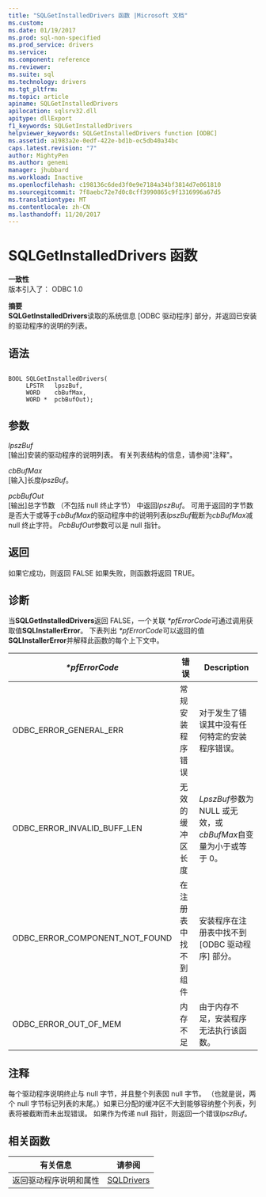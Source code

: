 ```yaml
---
title: "SQLGetInstalledDrivers 函数 |Microsoft 文档"
ms.custom: 
ms.date: 01/19/2017
ms.prod: sql-non-specified
ms.prod_service: drivers
ms.service: 
ms.component: reference
ms.reviewer: 
ms.suite: sql
ms.technology: drivers
ms.tgt_pltfrm: 
ms.topic: article
apiname: SQLGetInstalledDrivers
apilocation: sqlsrv32.dll
apitype: dllExport
f1_keywords: SQLGetInstalledDrivers
helpviewer_keywords: SQLGetInstalledDrivers function [ODBC]
ms.assetid: a1983a2e-0edf-422e-bd1b-ec5db40a34bc
caps.latest.revision: "7"
author: MightyPen
ms.author: genemi
manager: jhubbard
ms.workload: Inactive
ms.openlocfilehash: c198136c6ded3f0e9e7184a34bf3814d7e061810
ms.sourcegitcommit: 7f8aebc72e7d0c8cff3990865c9f1316996a67d5
ms.translationtype: MT
ms.contentlocale: zh-CN
ms.lasthandoff: 11/20/2017
---
```

# <a name="sqlgetinstalleddrivers-function"></a>SQLGetInstalledDrivers 函数
**一致性**  
 版本引入了： ODBC 1.0  
  
 **摘要**  
 **SQLGetInstalledDrivers**读取的系统信息 [ODBC 驱动程序] 部分，并返回已安装的驱动程序的说明的列表。  
  
## <a name="syntax"></a>语法  
  
```  
  
BOOL SQLGetInstalledDrivers(  
     LPSTR   lpszBuf,  
     WORD    cbBufMax,  
     WORD *  pcbBufOut);  
```  
  
## <a name="arguments"></a>参数  
 *lpszBuf*  
 [输出]安装的驱动程序的说明列表。 有关列表结构的信息，请参阅"注释"。  
  
 *cbBufMax*  
 [输入]长度*lpszBuf*。  
  
 *pcbBufOut*  
 [输出]总字节数 （不包括 null 终止字节） 中返回*lpszBuf*。 可用于返回的字节数是否大于或等于*cbBufMax*的驱动程序中的说明列表*lpszBuf*截断为*cbBufMax*减null 终止字符。 *PcbBufOut*参数可以是 null 指针。  
  
## <a name="returns"></a>返回  
 如果它成功，则返回 FALSE 如果失败，则函数将返回 TRUE。  
  
## <a name="diagnostics"></a>诊断  
 当**SQLGetInstalledDrivers**返回 FALSE，一个关联 *\*pfErrorCode*可通过调用获取值**SQLInstallerError**。 下表列出 *\*pfErrorCode*可以返回的值**SQLInstallerError**并解释此函数的每个上下文中。  
  
|*\*pfErrorCode*|错误|Description|  
|---------------------|-----------|-----------------|  
|ODBC_ERROR_GENERAL_ERR|常规安装程序错误|对于发生了错误其中没有任何特定的安装程序错误。|  
|ODBC_ERROR_INVALID_BUFF_LEN|无效的缓冲区长度|*LpszBuf*参数为 NULL 或无效，或*cbBufMax*自变量为小于或等于 0。|  
|ODBC_ERROR_COMPONENT_NOT_FOUND|在注册表中找不到组件|安装程序在注册表中找不到 [ODBC 驱动程序] 部分。|  
|ODBC_ERROR_OUT_OF_MEM|内存不足|由于内存不足，安装程序无法执行该函数。|  
  
## <a name="comments"></a>注释  
 每个驱动程序说明终止与 null 字节，并且整个列表因 null 字节。 （也就是说，两个 null 字节标记列表的末尾。）如果已分配的缓冲区不大到能够容纳整个列表，列表将被截断而未出现错误。 如果作为传递 null 指针，则返回一个错误*lpszBuf*。  
  
## <a name="related-functions"></a>相关函数  
  
|有关信息|请参阅|  
|---------------------------|---------|  
|返回驱动程序说明和属性|[SQLDrivers](../../../odbc/reference/syntax/sqldrivers-function.md)|
